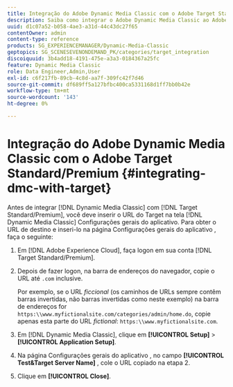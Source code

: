```yaml
---
title: Integração do Adobe Dynamic Media Classic com o Adobe Target Standard/Premium
description: Saiba como integrar o Adobe Dynamic Media Classic ao Adobe Target Standard/Premium.
uuid: d1c07a52-b058-4ae3-a31d-44c43dc27f65
contentOwner: admin
content-type: reference
products: SG_EXPERIENCEMANAGER/Dynamic-Media-Classic
geptopics: SG_SCENESEVENONDEMAND_PK/categories/target_integration
discoiquuid: 3b4add18-4191-475e-a3a3-0184367a25fc
feature: Dynamic Media Classic
role: Data Engineer,Admin,User
exl-id: c6f217fb-89cb-4c8d-aa7f-309fc42f7d46
source-git-commit: df689ff5a127bfbc400ca5331168d1ff7bb0b42e
workflow-type: tm+mt
source-wordcount: '143'
ht-degree: 0%

---
```


# Integração do Adobe Dynamic Media Classic com o Adobe Target Standard/Premium {#integrating-dmc-with-target}

Antes de integrar [!DNL Dynamic Media Classic] com [!DNL Target Standard/Premium], você deve inserir o URL do Target na tela [!DNL Dynamic Media Classic] Configurações gerais do aplicativo. Para obter o URL de destino e inseri-lo na página Configurações gerais do aplicativo , faça o seguinte:

1. Em [!DNL Adobe Experience Cloud], faça logon em sua conta [!DNL Target Standard/Premium].
1. Depois de fazer logon, na barra de endereços do navegador, copie o URL até `.com` inclusive.

   Por exemplo, se o URL *ficcional* (os caminhos de URLs sempre contêm barras invertidas, não barras invertidas como neste exemplo) na barra de endereços for `https:\\www.myfictionalsite.com/categories/admin/home.do`, copie apenas esta parte do URL *fictional*: `https:\\www.myfictionalsite.com`.

1. Em [!DNL Dynamic Media Classic], clique em **[!UICONTROL Setup]** > **[!UICONTROL Application Setup]**.
1. Na página Configurações gerais do aplicativo , no campo **[!UICONTROL Test&Target Server Name]** , cole o URL copiado na etapa 2.
1. Clique em **[!UICONTROL Close]**.

